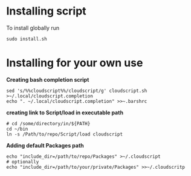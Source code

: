 # Installing script
To install globally run
```
sudo install.sh
```

# Installing for your own use #
**Creating bash completion script**
```
sed 's/%%cloudscript%%/cloudscript/g' cloudscript.sh >~/.local/cloudscript.completion
echo ". ~/.local/cloudscript.completion" >>~.barshrc
```
**creating link to Script/load in executable path**
```
# cd /some/directory/in/${PATH}
cd ~/bin
ln -s /Path/to/repo/Script/load cloudscript
```
**Adding default Packages path**
```
echo "include_dir=/path/to/repo/Packages" >~/.cloudscript
# optionally
echo "include_dir=/path/to/your/private/Packages" >>~/.cloudscritp
```
